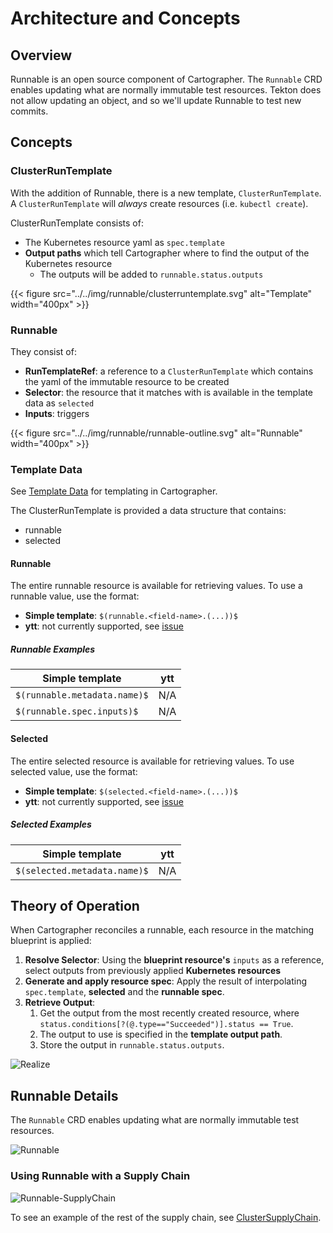 # Architecture and Concepts

## Overview

Runnable is an open source component of Cartographer. The `Runnable` CRD enables updating what are normally
immutable test resources. Tekton does not allow updating an object, and so we'll update Runnable to
test new commits.

## Concepts
[comment]: <> (### Edge vs level-driven triggers)
[comment]: <> (TODO)

### ClusterRunTemplate
With the addition of Runnable, there is a new template, `ClusterRunTemplate`. A `ClusterRunTemplate` will _always_
create resources (i.e. `kubectl create`).

ClusterRunTemplate consists of:
* The Kubernetes resource yaml as `spec.template`
* **Output paths** which tell Cartographer where to find the output of the Kubernetes resource
  * The outputs will be added to `runnable.status.outputs`

  
{{< figure src="../../img/runnable/clusterruntemplate.svg" alt="Template" width="400px" >}}

### Runnable
They consist of:
* **RunTemplateRef**: a reference to a `ClusterRunTemplate` which contains the yaml of the immutable resource to be
created
* **Selector**: the resource that it matches with is available in the template data as `selected`
* **Inputs**: triggers

{{< figure src="../../img/runnable/runnable-outline.svg" alt="Runnable" width="400px" >}}

### Template Data
See [Template Data](templating#template-data) for templating in Cartographer.

The ClusterRunTemplate is provided a data structure that contains:
- runnable
- selected

#### Runnable
The entire runnable resource is available for retrieving values. To use a runnable value, use the format:

- **Simple template**: `$(runnable.<field-name>.(...))$`
- **ytt**: not currently supported, see [issue](https://github.com/vmware-tanzu/cartographer/issues/214)

##### Runnable Examples

| Simple template | ytt | 
| ----------- | ----------- | 
| `$(runnable.metadata.name)$`| N/A | 
| `$(runnable.spec.inputs)$`| N/A | 

#### Selected
The entire selected resource is available for retrieving values. To use selected value, use the format:

- **Simple template**: `$(selected.<field-name>.(...))$`
- **ytt**: not currently supported, see [issue](https://github.com/vmware-tanzu/cartographer/issues/214)

##### Selected Examples

| Simple template | ytt | 
| ----------- | ----------- | 
| `$(selected.metadata.name)$`| N/A |

## Theory of Operation

When Cartographer reconciles a runnable, each resource in the matching blueprint is applied:

1. **Resolve Selector**: Using the **blueprint resource's** `inputs` as a reference, select outputs from previously applied **Kubernetes resources**
2. **Generate and apply resource spec**: Apply the result of interpolating `spec.template`, **selected** and the **runnable spec**. 
3. **Retrieve Output**: 
   1. Get the output from the most recently created resource, where `status.conditions[?(@.type=="Succeeded")].status == True`.
   2. The output to use is specified in the **template output path**. 
   3. Store the output in `runnable.status.outputs`.

![Realize](../../img/runnable/runnable-realize-new.jpg)
<!-- https://miro.com/app/board/uXjVOeb8u5o=/ -->


## Runnable Details
The `Runnable` CRD enables updating what are normally immutable test resources.

![Runnable](../../img/runnable/runnable-new.jpg)

### Using Runnable with a Supply Chain

![Runnable-SupplyChain](../../img/runnable/runnable-supplychain-new.jpg)

To see an example of the rest of the supply chain, see [ClusterSupplyChain](../architecture#clustersupplychain).
